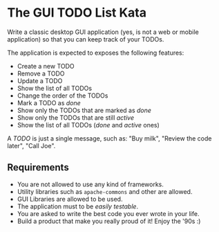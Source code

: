 # The GUI TODO List Kata

Write a classic desktop GUI application (yes, is not a web or mobile application) so that you can keep track of your TODOs.

The application is expected to exposes the following features:

- Create a new TODO
- Remove a TODO
- Update a TODO
- Show the list of all TODOs
- Change the order of the TODOs
- Mark a TODO as _done_
- Show only the TODOs that are marked as _done_
- Show only the TODOs that are still _active_
- Show the list of all TODOs (_done_ and _active_ ones)

A _TODO_ is just a single message, such as: "Buy milk", "Review the code later", "Call Joe".

## Requirements

- You are not allowed to use any kind of frameworks.
- Utility libraries such as `apache-commons` and other are allowed.
- GUI Libraries are allowed to be used.
- The application must to be _easily testable_.
- You are asked to write the best code you ever wrote in your life.
- Build a product that make you really proud of it! Enjoy the '90s :)

